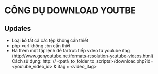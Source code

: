 # CÔNG DỤ DOWNLOAD YOUTBE

## Updates

* Loại bỏ tất cả các tệp không cần thiết
* php-curl không còn cần thiết
* Đã thêm một tập lệnh để tải trực tiếp video từ youtube itag (http://www.genyoutube.net/formats-resolution-youtube-videos.html)
Cách sử dụng: http: // <path_to_folder_to_scripts> /download.php?id= <youtube_video_id> & itag = <video_itag>
